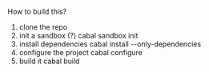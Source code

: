 How to build this?

1. clone the repo
2. init a sandbox (?)
    cabal sandbox init
3. install dependencies
    cabal install --only-dependencies
4. configure the project
    cabal configure
5. build it
    cabal build